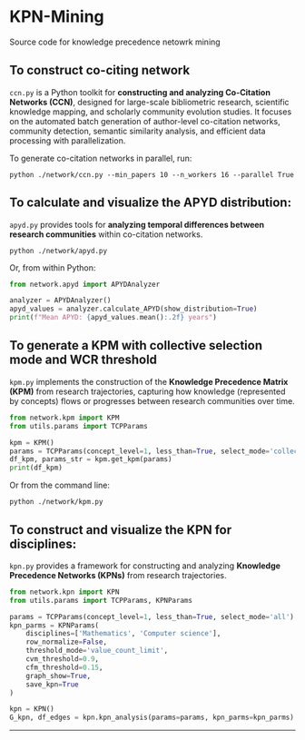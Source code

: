 # KPN-Mining
Source code for knowledge precedence netowrk mining

## To construct co-citing network
`ccn.py` is a Python toolkit for **constructing and analyzing Co-Citation Networks (CCN)**, designed for large-scale bibliometric research, scientific knowledge mapping, and scholarly community evolution studies. It focuses on the automated batch generation of author-level co-citation networks, community detection, semantic similarity analysis, and efficient data processing with parallelization.

To generate co-citation networks in parallel, run:

```
python ./network/ccn.py --min_papers 10 --n_workers 16 --parallel True
```

## To calculate and visualize the APYD distribution:
`apyd.py` provides tools for **analyzing temporal differences between research communities** within co-citation networks.

```
python ./network/apyd.py
```
Or, from within Python:
```python
from network.apyd import APYDAnalyzer

analyzer = APYDAnalyzer()
apyd_values = analyzer.calculate_APYD(show_distribution=True)
print(f"Mean APYD: {apyd_values.mean():.2f} years")
```

## To generate a KPM with collective selection mode and WCR threshold
`kpm.py` implements the construction of the **Knowledge Precedence Matrix (KPM)** from research trajectories, capturing how knowledge (represented by concepts) flows or progresses between research communities over time.

```python
from network.kpm import KPM
from utils.params import TCPParams

kpm = KPM()
params = TCPParams(concept_level=1, less_than=True, select_mode='collective', wcr=0.9, parallel=False)
df_kpm, params_str = kpm.get_kpm(params)
print(df_kpm)
```
Or from the command line:
```
python ./network/kpm.py
```
## To construct and visualize the KPN for disciplines:
`kpn.py` provides a framework for constructing and analyzing **Knowledge Precedence Networks (KPNs)** from research trajectories.

```python
from network.kpn import KPN
from utils.params import TCPParams, KPNParams

params = TCPParams(concept_level=1, less_than=True, select_mode='all')
kpn_parms = KPNParams(
    disciplines=['Mathematics', 'Computer science'],
    row_normalize=False,
    threshold_mode='value_count_limit',
    cvm_threshold=0.9,
    cfm_threshold=0.15,
    graph_show=True,
    save_kpn=True
)

kpn = KPN()
G_kpn, df_edges = kpn.kpn_analysis(params=params, kpn_parms=kpn_parms)
```

---
